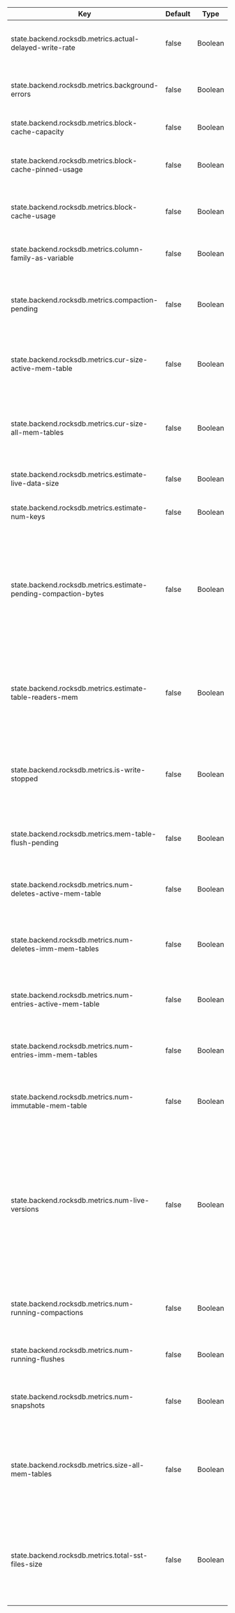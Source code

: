 | Key | Default | Type | Description |
|-----|---------|------|-------------|
| state.backend.rocksdb.metrics.actual-delayed-write-rate | false | Boolean | Monitor the current actual delayed write rate. 0 means no delay. |
| state.backend.rocksdb.metrics.background-errors | false | Boolean | Monitor the number of background errors in RocksDB. |
| state.backend.rocksdb.metrics.block-cache-capacity | false | Boolean | Monitor block cache capacity. |
| state.backend.rocksdb.metrics.block-cache-pinned-usage | false | Boolean | Monitor the memory size for the entries being pinned in block cache. |
| state.backend.rocksdb.metrics.block-cache-usage | false | Boolean | Monitor the memory size for the entries residing in block cache. |
| state.backend.rocksdb.metrics.column-family-as-variable | false | Boolean | Whether to expose the column family as a variable. |
| state.backend.rocksdb.metrics.compaction-pending | false | Boolean | Track pending compactions in RocksDB. Returns 1 if a compaction is pending, 0 otherwise. |
| state.backend.rocksdb.metrics.cur-size-active-mem-table | false | Boolean | Monitor the approximate size of the active memtable in bytes. |
| state.backend.rocksdb.metrics.cur-size-all-mem-tables | false | Boolean | Monitor the approximate size of the active and unflushed immutable memtables in bytes. |
| state.backend.rocksdb.metrics.estimate-live-data-size | false | Boolean | Estimate of the amount of live data in bytes. |
| state.backend.rocksdb.metrics.estimate-num-keys | false | Boolean | Estimate the number of keys in RocksDB. |
| state.backend.rocksdb.metrics.estimate-pending-compaction-bytes | false | Boolean | Estimated total number of bytes compaction needs to rewrite to get all levels down to under target size. Not valid for other compactions than level-based. |
| state.backend.rocksdb.metrics.estimate-table-readers-mem | false | Boolean | Estimate the memory used for reading SST tables, excluding memory used in block cache (e.g.,filter and index blocks) in bytes. |
| state.backend.rocksdb.metrics.is-write-stopped | false | Boolean | Track whether write has been stopped in RocksDB. Returns 1 if write has been stopped, 0 otherwise. |
| state.backend.rocksdb.metrics.mem-table-flush-pending | false | Boolean | Monitor the number of pending memtable flushes in RocksDB. |
| state.backend.rocksdb.metrics.num-deletes-active-mem-table | false | Boolean | Monitor the total number of delete entries in the active memtable. |
| state.backend.rocksdb.metrics.num-deletes-imm-mem-tables | false | Boolean | Monitor the total number of delete entries in the unflushed immutable memtables. |
| state.backend.rocksdb.metrics.num-entries-active-mem-table | false | Boolean | Monitor the total number of entries in the active memtable. |
| state.backend.rocksdb.metrics.num-entries-imm-mem-tables | false | Boolean | Monitor the total number of entries in the unflushed immutable memtables. |
| state.backend.rocksdb.metrics.num-immutable-mem-table | false | Boolean | Monitor the number of immutable memtables in RocksDB. |
| state.backend.rocksdb.metrics.num-live-versions | false | Boolean | Monitor number of live versions. Version is an internal data structure. See RocksDB file version_set.h for details. More live versions often mean more SST files are held from being deleted, by iterators or unfinished compactions. |
| state.backend.rocksdb.metrics.num-running-compactions | false | Boolean | Monitor the number of currently running compactions. |
| state.backend.rocksdb.metrics.num-running-flushes | false | Boolean | Monitor the number of currently running flushes. |
| state.backend.rocksdb.metrics.num-snapshots | false | Boolean | Monitor the number of unreleased snapshots of the database. |
| state.backend.rocksdb.metrics.size-all-mem-tables | false | Boolean | Monitor the approximate size of the active, unflushed immutable, and pinned immutable memtables in bytes. |
| state.backend.rocksdb.metrics.total-sst-files-size | false | Boolean | Monitor the total size (bytes) of all SST files.WARNING: may slow down online queries if there are too many files. |
